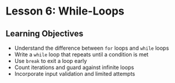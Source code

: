 # Lesson 6: While-Loops

## Learning Objectives
- Understand the difference between `for` loops and `while` loops  
- Write a `while` loop that repeats until a condition is met  
- Use `break` to exit a loop early  
- Count iterations and guard against infinite loops  
- Incorporate input validation and limited attempts  
